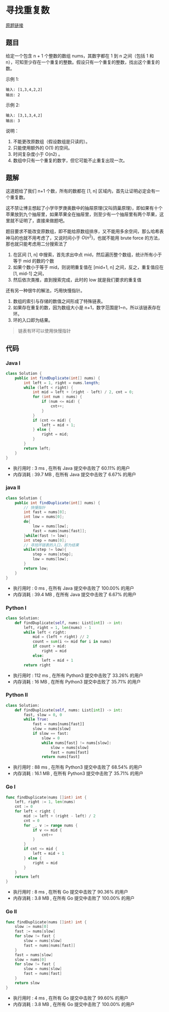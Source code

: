 # 寻找重复数

[原题链接](https://leetcode-cn.com/problems/find-the-duplicate-number/)

## 题目

给定一个包含 n + 1 个整数的数组 nums，其数字都在 1 到 n 之间（包括 1 和 n），可知至少存在一个重复的整数。假设只有一个重复的整数，找出这个重复的数。

示例 1:
```text
输入: [1,3,4,2,2]
输出: 2
```

示例 2:
```text
输入: [3,1,3,4,2]
输出: 3
```

说明：
1. 不能更改原数组（假设数组是只读的）。
2. 只能使用额外的 O(1) 的空间。
3. 时间复杂度小于 O(n2) 。
4. 数组中只有一个重复的数字，但它可能不止重复出现一次。

## 题解

这道题给了我们 n+1 个数，所有的数都在 [1, n] 区域内，首先让证明必定会有一个重复数。

这不禁让博主想起了小学华罗庚奥数中的抽屉原理(又叫鸽巢原理)，即如果有十个苹果放到九个抽屉里，如果苹果全在抽屉里，则至少有一个抽屉里有两个苹果，这里就不证明了，直接来做题吧。

题目要求不能改变原数组，即不能给原数组排序，又不能用多余空间，那么哈希表神马的也就不用考虑了，又说时间小于 $O(n^2)$，也就不能用 brute force 的方法，那也就只能考虑用二分搜索法了

1. 在区间 [1, n] 中搜索，首先求出中点 mid，然后遍历整个数组，统计所有小于等于 mid 的数的个数
2. 如果个数小于等于 mid，则说明重复值在 [mid+1, n] 之间，反之，重复值应在 [1, mid-1] 之间，
3. 然后依次类推，直到搜索完成，此时的 low 就是我们要求的重复值

还有另一种很牛的解法，巧用快慢指针。
1. 数组的索引与存储的数值之间形成了特殊链表。
2. 如果存在重复的数，因为数组大小是 n+1，数字范围是1~n，所以该链表存在环。
3. 环的入口即为结果。

> 链表有环可以使用快慢指针

## 代码

### Java I

```java
class Solution {
    public int findDuplicate(int[] nums) {
        int left = 1, right = nums.length;
        while (left < right) {
            int mid = left + (right - left) / 2, cnt = 0;
            for (int num : nums) {
                if (num <= mid) {
                    cnt++;
                }
            }
            if (cnt <= mid) {
                left = mid + 1;
            } else {
                right = mid;
            }
        }
        return left;
    }
}
```

- 执行用时 : 3 ms , 在所有 Java 提交中击败了 60.11% 的用户 
- 内存消耗 : 39.7 MB , 在所有 Java 提交中击败了 6.67% 的用户

### java II

```java
class Solution {
    public int findDuplicate(int[] nums) {
        // 快慢指针
        int fast = nums[0];
        int low = nums[0];
        do{
            low = nums[low];
            fast = nums[nums[fast]];
        }while(fast != low);
        int step = nums[0];
        // 寻找环链表的入口，即为结果
        while(step != low){
            step = nums[step];
            low = nums[low];
        }
        return low;
    }
}
```

- 执行用时 : 0 ms , 在所有 Java 提交中击败了 100.00% 的用户 
- 内存消耗 : 39.4 MB , 在所有 Java 提交中击败了 6.67% 的用户

### Python I

```python
class Solution:
    def findDuplicate(self, nums: List[int]) -> int:
        left, right = 1, len(nums) - 1
        while left < right:
            mid = (left + right) // 2
            count = sum(i <= mid for i in nums)
            if count > mid:
                right = mid
            else:
                left = mid + 1
        return right
```

- 执行用时 : 112 ms , 在所有 Python3 提交中击败了 33.26% 的用户 
- 内存消耗 : 16 MB , 在所有 Python3 提交中击败了 35.71% 的用户

### Python II

```python
class Solution:
    def findDuplicate(self, nums: List[int]) -> int:
        fast, slow = 0, 0
        while True:
            fast = nums[nums[fast]]
            slow = nums[slow]
            if slow == fast:
                slow = 0
                while nums[fast] != nums[slow]:
                    slow = nums[slow]
                    fast = nums[fast]
                return nums[fast]
```

- 执行用时 : 88 ms , 在所有 Python3 提交中击败了 68.54% 的用户 
- 内存消耗 : 16.1 MB , 在所有 Python3 提交中击败了 35.71% 的用户

### Go I

```go
func findDuplicate(nums []int) int {
	left, right := 1, len(nums)
	cnt := 0
	for left < right {
		mid := left + (right - left) / 2
		cnt = 0
		for _, v := range nums {
			if v <= mid {
				cnt++
			}
		}
		if cnt <= mid {
			left = mid + 1
		} else {
			right = mid
		}
	}
	return left
}
```

- 执行用时 : 8 ms , 在所有 Go 提交中击败了 90.36% 的用户 
- 内存消耗 : 3.8 MB , 在所有 Go 提交中击败了 100.00% 的用户

### Go II
```go
func findDuplicate(nums []int) int {
	slow := nums[0]
	fast := nums[slow]
	for slow != fast {
		slow = nums[slow]
		fast = nums[nums[fast]]
	}
	fast = nums[slow]
	slow = nums[0]
	for slow != fast {
		slow = nums[slow]
		fast = nums[fast]
	}
	return slow
}
```

- 执行用时 : 4 ms , 在所有 Go 提交中击败了 99.60% 的用户 
- 内存消耗 : 3.8 MB , 在所有 Go 提交中击败了 100.00% 的用户
